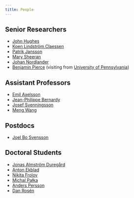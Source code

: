 ```yaml
---
title: People
---
```


## Senior Researchers

* [John Hughes](mailto:rjmh(_at_)chalmers.(_domain_))
* [Koen Lindström Claessen](mailto:koen(_at_)chalmers.(_domain_))
* [Patrik Jansson](mailto:patrikj(_at_)chalmers.(_domain_))
* [Mary Sheeran](mailto:mary.sheeran(_at_)chalmers.(_domain_))
* [Johan Nordlander](mailto:johnordl(_at_)chalmers.(_domain_))
* [Benjamin Pierce](http://www.cis.upenn.edu/~bcpierce/) (visiting from [University of Pennsylvania](http://www.cis.upenn.edu/))

## Assistant Professors

* [Emil Axelsson](mailto:emax(_at_)chalmers.(_domain_))
* [Jean-Philippe Bernardy](mailto:bernardy(_at_)chalmers.(_domain_))
* [Josef Svenningsson](mailto:josefs(_at_)chalmers.(_domain_))
* [Meng Wang](mailto:wmeng(_at_)chalmers.(_domain_))

## Postdocs

* [Joel Bo Svensson](mailto:joels(_at_)chalmers.(_domain_))

## Doctoral Students

* [Jonas Almström Duregård](mailto:jonas.duregard(_at_)chalmers.(_domain_))
* [Anton Ekblad](mailto:antonek(_at_)chalmers.(_domain_))
* [Nikita Frolov](mailto:frolov(_at_)chalmers.(_domain_))
* [Michal Pałka](mailto:michal.palka(_at_)chalmers.(_domain_))
* [Anders Persson](mailto:anders.persson(_at_)chalmers.(_domain_))
* [Dan Rosén](mailto:danr(_at_)chalmers.(_domain_))
